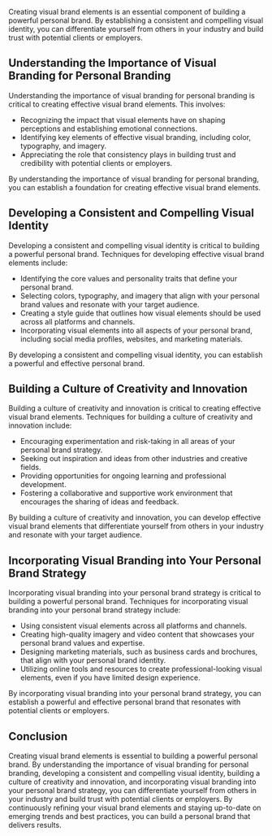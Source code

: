 
Creating visual brand elements is an essential component of building a powerful personal brand. By establishing a consistent and compelling visual identity, you can differentiate yourself from others in your industry and build trust with potential clients or employers.

Understanding the Importance of Visual Branding for Personal Branding
---------------------------------------------------------------------

Understanding the importance of visual branding for personal branding is critical to creating effective visual brand elements. This involves:

* Recognizing the impact that visual elements have on shaping perceptions and establishing emotional connections.
* Identifying key elements of effective visual branding, including color, typography, and imagery.
* Appreciating the role that consistency plays in building trust and credibility with potential clients or employers.

By understanding the importance of visual branding for personal branding, you can establish a foundation for creating effective visual brand elements.

Developing a Consistent and Compelling Visual Identity
------------------------------------------------------

Developing a consistent and compelling visual identity is critical to building a powerful personal brand. Techniques for developing effective visual brand elements include:

* Identifying the core values and personality traits that define your personal brand.
* Selecting colors, typography, and imagery that align with your personal brand values and resonate with your target audience.
* Creating a style guide that outlines how visual elements should be used across all platforms and channels.
* Incorporating visual elements into all aspects of your personal brand, including social media profiles, websites, and marketing materials.

By developing a consistent and compelling visual identity, you can establish a powerful and effective personal brand.

Building a Culture of Creativity and Innovation
-----------------------------------------------

Building a culture of creativity and innovation is critical to creating effective visual brand elements. Techniques for building a culture of creativity and innovation include:

* Encouraging experimentation and risk-taking in all areas of your personal brand strategy.
* Seeking out inspiration and ideas from other industries and creative fields.
* Providing opportunities for ongoing learning and professional development.
* Fostering a collaborative and supportive work environment that encourages the sharing of ideas and feedback.

By building a culture of creativity and innovation, you can develop effective visual brand elements that differentiate yourself from others in your industry and resonate with your target audience.

Incorporating Visual Branding into Your Personal Brand Strategy
---------------------------------------------------------------

Incorporating visual branding into your personal brand strategy is critical to building a powerful personal brand. Techniques for incorporating visual branding into your personal brand strategy include:

* Using consistent visual elements across all platforms and channels.
* Creating high-quality imagery and video content that showcases your personal brand values and expertise.
* Designing marketing materials, such as business cards and brochures, that align with your personal brand identity.
* Utilizing online tools and resources to create professional-looking visual elements, even if you have limited design experience.

By incorporating visual branding into your personal brand strategy, you can establish a powerful and effective personal brand that resonates with potential clients or employers.

Conclusion
----------

Creating visual brand elements is essential to building a powerful personal brand. By understanding the importance of visual branding for personal branding, developing a consistent and compelling visual identity, building a culture of creativity and innovation, and incorporating visual branding into your personal brand strategy, you can differentiate yourself from others in your industry and build trust with potential clients or employers. By continuously refining your visual brand elements and staying up-to-date on emerging trends and best practices, you can build a personal brand that delivers results.
